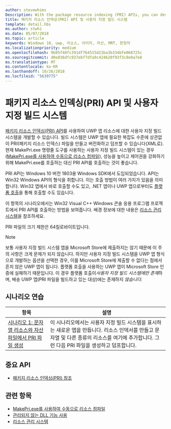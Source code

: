 ```yaml
---
author: stevewhims
Description: With the package resource indexing (PRI) APIs, you can develop a custom build system for your UWP app's resources. The build system will be able to create, version, and dump PRI files to whatever level of complexity your UWP app needs.
title: 패키지 리소스 인덱싱(PRI) API 및 사용자 지정 빌드 시스템
template: detail.hbs
ms.author: stwhi
ms.date: 05/07/2018
ms.topic: article
keywords: Windows 10, uwp, 리소스, 이미지, 자산, MRT, 한정자
ms.localizationpriority: medium
ms.openlocfilehash: 9b85f40fc391df764515d21ba3b334bfe068725c
ms.sourcegitcommit: d0e836dfc937ebf7dfa9c424620f93f3c8e0a7e8
ms.translationtype: MT
ms.contentlocale: ko-KR
ms.lasthandoff: 10/26/2018
ms.locfileid: "5639775"
---
```

# <a name="package-resource-indexing-pri-apis-and-custom-build-systems"></a>패키지 리소스 인덱싱(PRI) API 및 사용자 지정 빌드 시스템
[패키지 리소스 인덱싱(PRI) API](https://msdn.microsoft.com/library/windows/desktop/mt845690)를 사용하여 UWP 앱 리소스에 대한 사용자 지정 빌드 시스템을 개발할 수 있습니다. 빌드 시스템은 UWP 앱에 필요한 복잡도 수준에 상관없이 PRI(패키지 리소스 인덱스) 파일을 만들고 버전화하고 덤프할 수 있습니다(XML로). 현재 MakePri.exe 명령줄 도구를 사용하는 사용자 지정 빌드 시스템이 있는 경우([MakePri.exe를 사용하여 수동으로 리소스 컴파일](makepri-exe-command-options.md)), 성능을 높이고 제어권을 강화하기 위해 MakePri.exe를 호출하는 대신 PRI API를 호출하는 것이 좋습니다.

PRI API는 Windows 10 버전 1803용 Windows SDK에서 도입되었습니다. API는 Win32 Windows API의 형식을 취합니다. 이는 호출 방법이 여러 가지가 있음을 의미합니다. Win32 앱에서 바로 호출할 수도 있고, .NET 앱이나 UWP 앱으로부터도 [플랫폼 호출](/dotnet/framework/interop/consuming-unmanaged-dll-functions?branch=live)을 통해 호출할 수도 있습니다.

이 항목의 시나리오에서는 Win32 Visual C++ Windows 콘솔 응용 프로그램 프로젝트에서 PRI API를 호출하는 방법을 보여줍니다. 배경 정보에 대한 내용은 [리소스 관리 시스템](resource-management-system.md)을 참조하세요.

PRI 파일의 크기 제한은 64킬로바이트입니다.

> [!NOTE]
> 보통 사용자 지정 빌드 시스템 앱을 Microsoft Store에 제출하지는 않기 때문에 이 주의 사항은 크게 문제가 되지 않습니다. 하지만 사용자 지정 빌드 시스템을 UWP 앱 형식으로 개발하는 옵션을 선택한 경우, 이를 Microsoft Store에 제출할 수 없다는 점에서 흔치 않은 UWP 앱이 됩니다. 플랫폼 호출을 사용하는 UWP 앱이 Microsoft Store 인증에 실패하기 때문입니다. 이 경우 플랫폼 호출이*사용자 지정 빌드 시스템에만 존재*하며, 배송 UWP 앱(PRI 파일을 빌드하고 있는 대상)에는 존재하지 *않습니다*.

## <a name="scenario-walkthroughs"></a>시나리오 연습
|항목|설명|
|-|-|
|[시나리오 1: 문자열 리소스와 자산 파일에서 PRI 파일 생성](pri-apis-scenario-1.md)|이 시나리오에서는 사용자 지정 빌드 시스템을 표시하는 새로운 앱을 만듭니다. 리소스 인덱서를 만들고 문자열 및 다른 종류의 리소스를 여기에 추가합니다. 그런 다음 PRI 파일을 생성하고 덤프합니다.|

## <a name="important-apis"></a>중요 API
* [패키지 리소스 인덱싱(PRI) 참조](https://msdn.microsoft.com/library/windows/desktop/mt845690)

## <a name="related-topics"></a>관련 항목
* [MakePri.exe를 사용하여 수동으로 리소스 컴파일](makepri-exe-command-options.md)
* [관리되지 않는 DLL 기능 사용](/dotnet/framework/interop/consuming-unmanaged-dll-functions?branch=live)
* [리소스 관리 시스템](resource-management-system.md)
